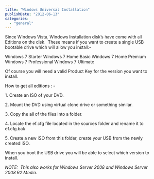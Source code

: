 ```yaml
---
title: "Windows Universal Installation"
publishDate: "2012-06-13"
categories: 
  - "general"
---
```


Since Windows Vista, Windows Installation disk’s have come with all Editions on the disk.  These means if you want to create a single USB bootable drive which will allow you install:-

Windows 7 Starter Windows 7 Home Basic Windows 7 Home Premium Windows 7 Professional Windows 7 Ultimate

Of course you will need a valid Product Key for the version you want to install.

How to get all editions : -

1\. Create an ISO of your DVD.

2\. Mount the DVD using virtual clone drive or something similar.

3\. Copy the all of the files into a folder.

4\. Locate the ef.cfg file located in the sources folder and rename it to ef.cfg.bak

5\. Create a new ISO from this folder, create your USB from the newly created ISO.

When you boot the USB drive you will be able to select which version to install.

_NOTE:  This also works for Windows Server 2008 and Windows Server 2008 R2 Media._
